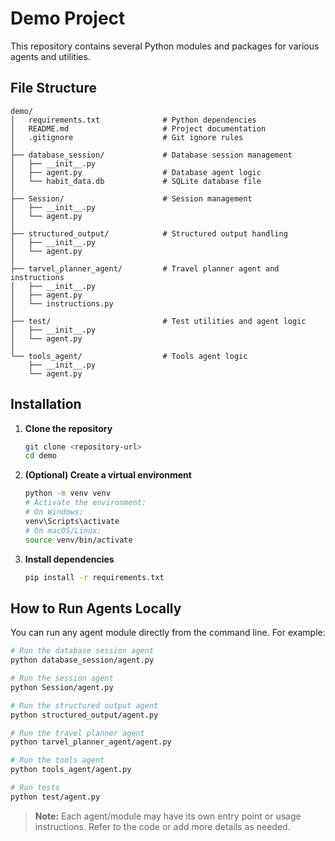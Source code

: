 # Demo Project


This repository contains several Python modules and packages for various agents and utilities.

## File Structure

```
demo/
│   requirements.txt              # Python dependencies
│   README.md                     # Project documentation
│   .gitignore                    # Git ignore rules
│
├── database_session/             # Database session management
│   ├── __init__.py
│   ├── agent.py                  # Database agent logic
│   └── habit_data.db             # SQLite database file
│
├── Session/                      # Session management
│   ├── __init__.py
│   └── agent.py
│
├── structured_output/            # Structured output handling
│   ├── __init__.py
│   └── agent.py
│
├── tarvel_planner_agent/         # Travel planner agent and instructions
│   ├── __init__.py
│   ├── agent.py
│   └── instructions.py
│
├── test/                         # Test utilities and agent logic
│   ├── __init__.py
│   └── agent.py
│
└── tools_agent/                  # Tools agent logic
    ├── __init__.py
    └── agent.py
```


## Installation

1. **Clone the repository**
   ```bash
   git clone <repository-url>
   cd demo
   ```

2. **(Optional) Create a virtual environment**
   ```bash
   python -m venv venv
   # Activate the environment:
   # On Windows:
   venv\Scripts\activate
   # On macOS/Linux:
   source venv/bin/activate
   ```

3. **Install dependencies**
   ```bash
   pip install -r requirements.txt
   ```

## How to Run Agents Locally

You can run any agent module directly from the command line. For example:

```bash
# Run the database session agent
python database_session/agent.py

# Run the session agent
python Session/agent.py

# Run the structured output agent
python structured_output/agent.py

# Run the travel planner agent
python tarvel_planner_agent/agent.py

# Run the tools agent
python tools_agent/agent.py

# Run tests
python test/agent.py
```

> **Note:** Each agent/module may have its own entry point or usage instructions. Refer to the code or add more details as needed.

